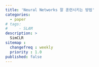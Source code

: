```yaml
---
title: 'Neural Networks 잘 훈련시키는 방법'
categories:
  - paper
# tags:
#     - SLAM
description: >
  SimCLR
sitemap :
  changefreq : weekly
  priority : 1.0
published: false
---
```

